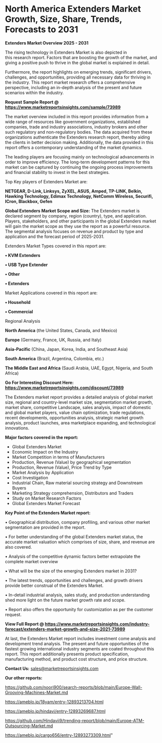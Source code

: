 # North America Extenders Market Growth, Size, Share, Trends, Forecasts to 2031

<Strong> Extenders Market Overview 2025 - 2031</strong>

The rising technology in Extenders Market is also depicted in this research report. Factors that are boosting the growth of the market, and giving a positive push to thrive in the global market is explained in detail.

Furthermore, the report highlights on emerging trends, significant drivers, challenges, and opportunities, providing all necessary data for thriving in the industry. This report market research offers a comprehensive perspective, including an in-depth analysis of the present and future scenarios within the industry.

<strong>Request Sample Report @ <a href=https://www.marketreportsinsights.com/sample/73989>https://www.marketreportsinsights.com/sample/73989</a></strong>

The market overview included in this report provides information from a wide range of resources like government organizations, established companies, trade and industry associations, industry brokers and other such regulatory and non-regulatory bodies. The data acquired from these organizations authenticate the Extenders research report, thereby aiding the clients in better decision making. Additionally, the data provided in this report offers a contemporary understanding of the market dynamics.

The leading players are focusing mainly on technological advancements in order to improve efficiency. The long-term development patterns for this market can be captured by continuing the ongoing process improvements and financial stability to invest in the best strategies.

Top Key players of Extenders Market are:

<strong>NETGEAR, D-Link, Linksys, ZyXEL, ASUS, Amped, TP-LINK, Belkin, Hawking Technology, Edimax Technology, NetComm Wireless, Securifi, ICron, Blackbox, Gefen</strong>

<strong><b>Global Extenders Market Scope and Size:</b></strong>
The Extenders market is declared segment by company, region (country), type, and application. Players, stakeholders, and other participants in the global Extenders market will gain the market scope as they use the report as a powerful resource. The segmental analysis focuses on revenue and product by type and application and the forecast period of 2025-2031.

Extenders Market Types covered in this report are:

<strong>• KVM Extenders

• USB Type Extender

• Other

• Extenders</strong>

Market Applications covered in this report are:

<strong>• Household

• Commercial</strong> 

Regional Analysis

<strong>North America</strong> (the United States, Canada, and Mexico)

<strong>Europe</strong> (Germany, France, UK, Russia, and Italy)

<strong>Asia-Pacific</strong> (China, Japan, Korea, India, and Southeast Asia)

<strong>South America</strong> (Brazil, Argentina, Colombia, etc.)

<strong>The Middle East and Africa</strong> (Saudi Arabia, UAE, Egypt, Nigeria, and South Africa)

<strong>Go For Interesting Discount Here: <a href=https://www.marketreportsinsights.com/discount/73989>https://www.marketreportsinsights.com/discount/73989</a></strong>

The Extenders market report provides a detailed analysis of global market size, regional and country-level market size, segmentation market growth, market share, competitive Landscape, sales analysis, impact of domestic and global market players, value chain optimization, trade regulations, recent developments, opportunities analysis, strategic market growth analysis, product launches, area marketplace expanding, and technological innovations.

<strong><b>Major factors covered in the report:</b></strong>
<ul>
  <li>Global Extenders Market </li>
  <li>Economic Impact on the Industry</li>
  <li>Market Competition in terms of Manufacturers</li>
  <li>Production, Revenue (Value) by geographical segmentation</li>
  <li>Production, Revenue (Value), Price Trend by Type</li>
  <li>Market Analysis by Application</li>
  <li>Cost Investigation</li>
  <li>Industrial Chain, Raw material sourcing strategy and Downstream Buyers</li>
  <li>Marketing Strategy comprehension, Distributors and Traders</li>
  <li>Study on Market Research Factors</li>
  <li>Global Extenders Market Forecast</li>
</ul>

<strong><b>Key Point of the Extenders Market report:</b></strong>

• Geographical distribution, company profiling, and various other market segmentation are provided in the report.

• For better understanding of the global Extenders market status, the accurate market valuation which comprises of size, share, and revenue are also covered.

• Analysis of the competitive dynamic factors better extrapolate the complete market overview

• What will be the size of the emerging Extenders market in 2031?

• The latest trends, opportunities and challenges, and growth drivers provide better construal of the Extenders Market.

• In-detail industrial analysis, sales study, and production understanding shed more light on the future market growth rate and scope.

• Report also offers the opportunity for customization as per the customer request.

<strong><b>View Full Report @ <a href=https://www.marketreportsinsights.com/industry-forecast/extenders-market-growth-and-size-2021-73989>https://www.marketreportsinsights.com/industry-forecast/extenders-market-growth-and-size-2021-73989</a></b></strong>


At last, the Extenders Market report includes investment come analysis and development trend analysis. The present and future opportunities of the fastest growing international industry segments are coated throughout this report. This report additionally presents product specification, manufacturing method, and product cost structure, and price structure.

<strong>Contact Us:</strong>
sales@marketreportsinsights.com

<strong>Our other reports:</strong>

<a href=https://github.com/noori900/search-reports/blob/main/Europe-Wall-Grooving-Machines-Market.md>https://github.com/noori900/search-reports/blob/main/Europe-Wall-Grooving-Machines-Market.md</a>

<a href=https://ameblo.jp/18yam/entry-12893213704.html>https://ameblo.jp/18yam/entry-12893213704.html</a>

<a href=https://ameblo.jp/hindavi/entry-12893269687.html>https://ameblo.jp/hindavi/entry-12893269687.html</a>

<a href=https://github.com/Hindavii9/trending-report/blob/main/Europe-ATM-Outsourcing-Market.md>https://github.com/Hindavii9/trending-report/blob/main/Europe-ATM-Outsourcing-Market.md</a>

<a href=https://ameblo.jp/cargo656/entry-12893273309.html>https://ameblo.jp/cargo656/entry-12893273309.html</a>"
